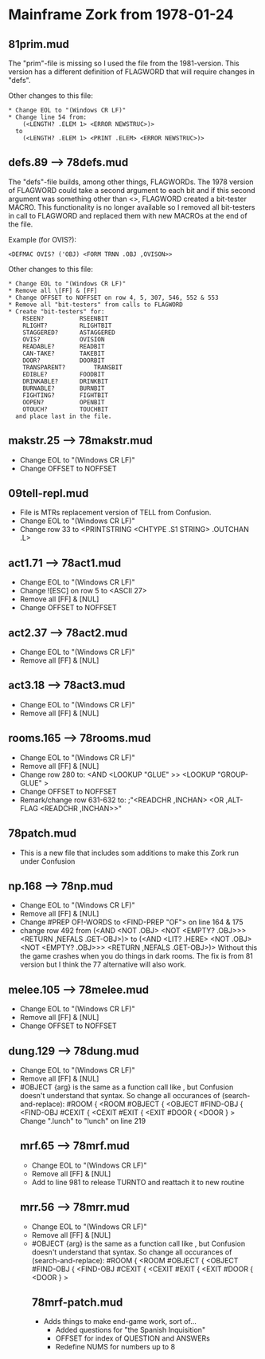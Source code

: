# Mainframe Zork from 1978-01-24

## 81prim.mud
The "prim"-file is missing so I used the file from the 1981-version. This version has a different definition of FLAGWORD that will require changes in "defs".

Other changes to this file:
~~~
* Change EOL to "(Windows CR LF)"
* Change line 54 from:
	(<LENGTH? .ELEM 1> <ERROR NEWSTRUC>)>
  to
	(<LENGTH? .ELEM 1> <PRINT .ELEM> <ERROR NEWSTRUC>)>
~~~

## defs.89 --> 78defs.mud
The "defs"-file builds, among other things, FLAGWORDs. The 1978 version of FLAGWORD could take a second argument to each bit and if this second argument was something other than <>, FLAGWORD created a bit-tester MACRO. This functionality is no longer available so I removed all bit-testers in call to FLAGWORD and replaced them with new MACROs at the end of the file.

Example (for OVIS?):
~~~
<DEFMAC OVIS? ('OBJ) <FORM TRNN .OBJ ,OVISON>>
~~~
Other changes to this file:
~~~
* Change EOL to "(Windows CR LF)"
* Remove all \[FF] & [FF]
* Change OFFSET to NOFFSET on row 4, 5, 307, 546, 552 & 553
* Remove all "bit-testers" from calls to FLAGWORD
* Create "bit-testers" for:
	RSEEN?			RSEENBIT
	RLIGHT?			RLIGHTBIT
	STAGGERED?		ASTAGGERED
	OVIS?			OVISION
	READABLE?		READBIT
	CAN-TAKE?		TAKEBIT
	DOOR?			DOORBIT
	TRANSPARENT?		TRANSBIT
	EDIBLE?			FOODBIT
	DRINKABLE?		DRINKBIT
	BURNABLE?		BURNBIT
	FIGHTING?		FIGHTBIT
	OOPEN?			OPENBIT
	OTOUCH?			TOUCHBIT
  and place last in the file.
~~~

## makstr.25 --> 78makstr.mud
* Change EOL to "(Windows CR LF)"
* Change OFFSET to NOFFSET

## 09tell-repl.mud
* File is MTRs replacement version of TELL from Confusion.
* Change EOL to "(Windows CR LF)"
* Change row 33 to
    <PRINTSTRING <CHTYPE .S1 STRING> .OUTCHAN .L>

## act1.71 --> 78act1.mud
* Change EOL to "(Windows CR LF)"
* Change !\[ESC] on row 5 to <ASCII 27>
* Remove all [FF] & [NUL]
* Change OFFSET to NOFFSET

## act2.37 --> 78act2.mud
* Change EOL to "(Windows CR LF)"
* Remove all [FF] & [NUL]

## act3.18 --> 78act3.mud
* Change EOL to "(Windows CR LF)"
* Remove all [FF] & [NUL]

## rooms.165 --> 78rooms.mud
* Change EOL to "(Windows CR LF)"
* Remove all [FF] & [NUL]
* Change row 280 to:
	<AND <GET PACKAGE OBLIST> <LOOKUP "GLUE" <GET PACKAGE OBLIST>>> <LOOKUP "GROUP-GLUE" <GET INITIAL OBLIST>>
* Change OFFSET to NOFFSET
* Remark/change row 631-632 to:
	;"<READCHR ,INCHAN>
	  <OR ,ALT-FLAG <READCHR ,INCHAN>>"

## 78patch.mud
* This is a new file that includes som additions to make this Zork run under Confusion

## np.168 --> 78np.mud
* Change EOL to "(Windows CR LF)"
* Remove all [FF] & [NUL]
* Change #PREP OF!-WORDS to <FIND-PREP "OF"> on line 164 & 175
* change row 492 from
	      (<AND <NOT .OBJ> <NOT <EMPTY? .OBJ>>> <RETURN ,NEFALS .GET-OBJ>)>
	to
	      (<AND <LIT? .HERE> <NOT .OBJ> <NOT <EMPTY? .OBJ>>> <RETURN ,NEFALS .GET-OBJ>)>
  Without this the game crashes when you do things in dark rooms. The fix is from 81 version
  but I think the 77 alternative will also work.
  
## melee.105 --> 78melee.mud
* Change EOL to "(Windows CR LF)"
* Remove all [FF] & [NUL]
* Change OFFSET to NOFFSET

## dung.129 --> 78dung.mud
* Change EOL to "(Windows CR LF)"
* Remove all [FF] & [NUL]
* #OBJECT {arg} is the same as a function call like <OBJECT arg>, but Confusion doesn't understand that syntax.
  So change all occurances of (search-and-replace):
	#ROOM {			<ROOM 
	#OBJECT {		<OBJECT 
	#FIND-OBJ {		<FIND-OBJ 
	#CEXIT {		<CEXIT
	#EXIT {			<EXIT
	#DOOR {			<DOOR 
	}				>
Change "\.lunch" to "lunch" on line 219

## mrf.65 --> 78mrf.mud
* Change EOL to "(Windows CR LF)"
* Remove all [FF] & [NUL]
* Add <GUNASSIGN TURNTO> to line 981 to release TURNTO and reattach it to new routine

## mrr.56 --> 78mrr.mud
* Change EOL to "(Windows CR LF)"
* Remove all [FF] & [NUL]
* #OBJECT {arg} is the same as a function call like <OBJECT arg>, but Confusion doesn't understand that syntax.
  So change all occurances of (search-and-replace):
	#ROOM {			<ROOM 
	#OBJECT {		<OBJECT 
	#FIND-OBJ {		<FIND-OBJ 
	#CEXIT {		<CEXIT
	#EXIT {			<EXIT
	#DOOR {			<DOOR 
	}				>

## 78mrf-patch.mud
* Adds things to make end-game work, sort of...
	- Added questions for "the Spanish Inquisition"
	- OFFSET for index of QUESTION and ANSWERs
	- Redefine NUMS for numbers up to 8
